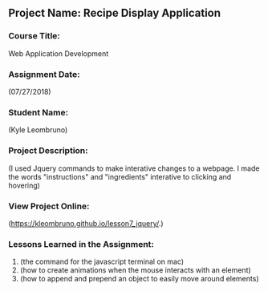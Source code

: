## Project Name:  Recipe Display Application

### Course Title:
Web Application Development

### Assignment Date:  
(07/27/2018)

### Student Name:  
(Kyle Leombruno)

### Project Description:
(I used Jquery commands to make interative changes to a webpage. I made the words "instructions" and "ingredients" interative to clicking and hovering)

### View Project Online:
(https://kleombruno.github.io/lesson7_jquery/.)

### Lessons Learned in the Assignment:
1. (the command for the javascript terminal on mac)
2. (how to create animations when the mouse interacts with an element)
3. (how to append and prepend an object to easily move around elements)


